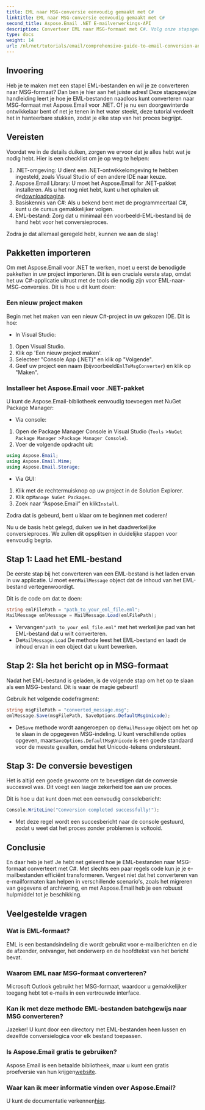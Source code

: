 ```yaml
---
title: EML naar MSG-conversie eenvoudig gemaakt met C#
linktitle: EML naar MSG-conversie eenvoudig gemaakt met C#
second_title: Aspose.Email .NET E-mailverwerkings-API
description: Converteer EML naar MSG-formaat met C#. Volg onze stapsgewijze handleiding met Aspose.Email voor .NET voor naadloze bestandsconversies.
type: docs
weight: 14
url: /nl/net/tutorials/email/comprehensive-guide-to-email-conversion-and-export/eml-to-msg-convert-made-easy-using-csharp/
---
```

## Invoering

Heb je te maken met een stapel EML-bestanden en wil je ze converteren naar MSG-formaat? Dan ben je hier aan het juiste adres! Deze stapsgewijze handleiding leert je hoe je EML-bestanden naadloos kunt converteren naar MSG-formaat met Aspose.Email voor .NET. Of je nu een doorgewinterde ontwikkelaar bent of net je tenen in het water steekt, deze tutorial verdeelt het in hanteerbare stukken, zodat je elke stap van het proces begrijpt.

## Vereisten

Voordat we in de details duiken, zorgen we ervoor dat je alles hebt wat je nodig hebt. Hier is een checklist om je op weg te helpen:

1. .NET-omgeving: U dient een .NET-ontwikkelomgeving te hebben ingesteld, zoals Visual Studio of een andere IDE naar keuze.
2.  Aspose.Email Library: U moet het Aspose.Email for .NET-pakket installeren. Als u het nog niet hebt, kunt u het ophalen uit de[downloadpagina](https://releases.aspose.com/email/net/).
3. Basiskennis van C#: Als u bekend bent met de programmeertaal C#, kunt u de cursus gemakkelijker volgen.
4. EML-bestand: Zorg dat u minimaal één voorbeeld-EML-bestand bij de hand hebt voor het conversieproces.

Zodra je dat allemaal geregeld hebt, kunnen we aan de slag!

## Pakketten importeren

Om met Aspose.Email voor .NET te werken, moet u eerst de benodigde pakketten in uw project importeren. Dit is een cruciale eerste stap, omdat het uw C#-applicatie uitrust met de tools die nodig zijn voor EML-naar-MSG-conversies. Dit is hoe u dit kunt doen:

### Een nieuw project maken

Begin met het maken van een nieuw C#-project in uw gekozen IDE. Dit is hoe:

- In Visual Studio: 
1. Open Visual Studio.
2. Klik op 'Een nieuw project maken'.
3. Selecteer "Console App (.NET)" en klik op "Volgende".
4.  Geef uw project een naam (bijvoorbeeld`EmlToMsgConverter`) en klik op "Maken".

### Installeer het Aspose.Email voor .NET-pakket

U kunt de Aspose.Email-bibliotheek eenvoudig toevoegen met NuGet Package Manager:

- Via console:
1. Open de Package Manager Console in Visual Studio (`Tools` >`NuGet Package Manager` >`Package Manager Console`).
2. Voer de volgende opdracht uit:

```csharp
using Aspose.Email;
using Aspose.Email.Mime;
using Aspose.Email.Storage;
```

- Via GUI:
1. Klik met de rechtermuisknop op uw project in de Solution Explorer.
2.  Klik op`Manage NuGet Packages`.
3.  Zoek naar “Aspose.Email” en klik`Install`.

Zodra dat is gebeurd, bent u klaar om te beginnen met coderen!

Nu u de basis hebt gelegd, duiken we in het daadwerkelijke conversieproces. We zullen dit opsplitsen in duidelijke stappen voor eenvoudig begrip.

## Stap 1: Laad het EML-bestand

 De eerste stap bij het converteren van een EML-bestand is het laden ervan in uw applicatie. U moet een`MailMessage` object dat de inhoud van het EML-bestand vertegenwoordigt.

Dit is de code om dat te doen:

```csharp
string emlFilePath = "path_to_your_eml_file.eml";
MailMessage emlMessage = MailMessage.Load(emlFilePath);
```
 
-  Vervangen`"path_to_your_eml_file.eml"` met het werkelijke pad van het EML-bestand dat u wilt converteren.
-  De`MailMessage.Load` De methode leest het EML-bestand en laadt de inhoud ervan in een object dat u kunt bewerken.

## Stap 2: Sla het bericht op in MSG-formaat

Nadat het EML-bestand is geladen, is de volgende stap om het op te slaan als een MSG-bestand. Dit is waar de magie gebeurt!

Gebruik het volgende codefragment:

```csharp
string msgFilePath = "converted_message.msg";
emlMessage.Save(msgFilePath, SaveOptions.DefaultMsgUnicode);
```
 
-  De`Save` methode wordt aangeroepen op de`MailMessage` object om het op te slaan in de opgegeven MSG-indeling. U kunt verschillende opties opgeven, maar`SaveOptions.DefaultMsgUnicode` is een goede standaard voor de meeste gevallen, omdat het Unicode-tekens ondersteunt.

## Stap 3: De conversie bevestigen

Het is altijd een goede gewoonte om te bevestigen dat de conversie succesvol was. Dit voegt een laagje zekerheid toe aan uw proces.

Dit is hoe u dat kunt doen met een eenvoudig consolebericht:

```csharp
Console.WriteLine("Conversion completed successfully!");
```
 
- Met deze regel wordt een succesbericht naar de console gestuurd, zodat u weet dat het proces zonder problemen is voltooid.

## Conclusie

En daar heb je het! Je hebt net geleerd hoe je EML-bestanden naar MSG-formaat converteert met C#. Met slechts een paar regels code kun je je e-mailbestanden efficiënt transformeren. Vergeet niet dat het converteren van e-mailformaten kan helpen in verschillende scenario's, zoals het migreren van gegevens of archivering, en met Aspose.Email heb je een robuust hulpmiddel tot je beschikking.

## Veelgestelde vragen

### Wat is EML-formaat?
EML is een bestandsindeling die wordt gebruikt voor e-mailberichten en die de afzender, ontvanger, het onderwerp en de hoofdtekst van het bericht bevat.

### Waarom EML naar MSG-formaat converteren?
Microsoft Outlook gebruikt het MSG-formaat, waardoor u gemakkelijker toegang hebt tot e-mails in een vertrouwde interface.

### Kan ik met deze methode EML-bestanden batchgewijs naar MSG converteren?
Jazeker! U kunt door een directory met EML-bestanden heen lussen en dezelfde conversielogica voor elk bestand toepassen.

### Is Aspose.Email gratis te gebruiken?
 Aspose.Email is een betaalde bibliotheek, maar u kunt een gratis proefversie van hun krijgen[website](https://releases.aspose.com/).

### Waar kan ik meer informatie vinden over Aspose.Email?
 U kunt de documentatie verkennen[hier](https://reference.aspose.com/email/net/).